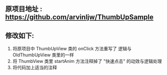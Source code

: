 ## 原项目地址 : https://github.com/arvinljw/ThumbUpSample

## 修改如下:
1. 将原项目中 ThumbUpView 类的 onClick 方法重写了 逻辑与 OldThumbUpView 类里的一样
2. 将 ThumbView 类里 startAnim 方法注释掉了 "快速点击" 的动效与逻辑处理
3. 将代码加上适当的注释

